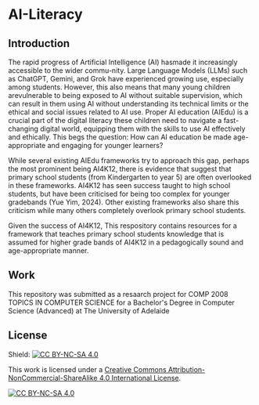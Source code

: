 # AI-Literacy


## Introduction
The rapid progress of Artificial Intelligence (AI) hasmade it increasingly accessible to the wider commu-nity. Large Language Models (LLMs) such as ChatGPT, Gemini, and Grok have experienced growing use, especially among students. However, this also means that many young children arevulnerable to being exposed to AI without suitable supervision, which can result in them using AI without understanding its technical limits or the ethical and social issues related to AI use. Proper AI education (AIEdu) is a crucial part of the digital literacy these children need to navigate a fast-changing digital world, equipping them with the skills to use AI effectively and ethically. This begs the question: How can AI education be made age-appropriate and engaging for younger learners?

While several existing AIEdu frameworks try to approach this gap, perhaps the most prominent being AI4K12, there is evidence that suggest that primary school students (from Kindergarten to year 5) are often overlooked in these frameworks. AI4K12 has seen success taught to high school students, but have been criticised for being too complex for younger gradebands (Yue Yim, 2024). Other existing frameworks also share this criticism while many others completely overlook primary school students. 

Given the success of AI4K12, This respository contains resources for a framework that teaches primary school students knowledge that is assumed for higher grade bands of AI4K12 in a pedagogically sound and age-appropriate manner. 

## Work

This repository was submitted as a resaarch project for COMP 2008 TOPICS IN COMPUTER SCIENCE for a Bachelor's Degree in Computer Science (Advanced) at The University of Adelaide

## License

Shield: [![CC BY-NC-SA 4.0][cc-by-nc-sa-shield]][cc-by-nc-sa]

This work is licensed under a
[Creative Commons Attribution-NonCommercial-ShareAlike 4.0 International License][cc-by-nc-sa].

[![CC BY-NC-SA 4.0][cc-by-nc-sa-image]][cc-by-nc-sa]

[cc-by-nc-sa]: http://creativecommons.org/licenses/by-nc-sa/4.0/
[cc-by-nc-sa-image]: https://licensebuttons.net/l/by-nc-sa/4.0/88x31.png
[cc-by-nc-sa-shield]: https://img.shields.io/badge/License-CC%20BY--NC--SA%204.0-lightgrey.svg
